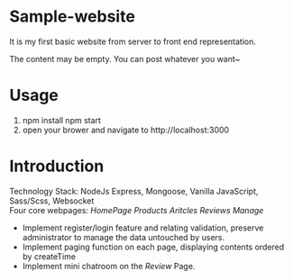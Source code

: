 # Sample-website
It is my first basic website from server to front end representation.

The content may be empty. You can post whatever you want~

# Usage
1. npm install
   npm start
2. open your brower and navigate to http://localhost:3000

# Introduction
Technology Stack: NodeJs Express, Mongoose, Vanilla JavaScript, Sass/Scss, Websocket  
Four core webpages: *HomePage* *Products* *Aritcles* *Reviews* *Manage* 

* Implement register/login feature and relating validation, preserve administrator to manage the data untouched by users.
* Implement paging function on each page, displaying contents ordered by createTime
* Implement mini chatroom on the *Review* Page.
